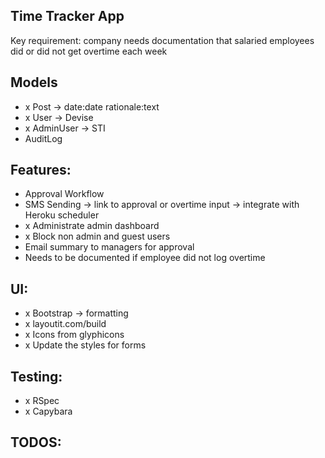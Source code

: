 ## Time Tracker App

Key requirement: company needs documentation that salaried employees did or did not get overtime each week

## Models
- x Post -> date:date rationale:text
- x User -> Devise
- x AdminUser -> STI
- AuditLog

## Features:
- Approval Workflow
-	SMS Sending -> link to approval or overtime input -> integrate with Heroku scheduler
-	x Administrate admin dashboard
- x Block non admin and guest users
-	Email summary to managers for approval
-	Needs to be documented if employee did not log overtime

## UI:
- x Bootstrap -> formatting
- x layoutit.com/build
- x Icons from glyphicons
- x Update the styles for forms

## Testing:
- x RSpec
- x Capybara

## TODOS:
